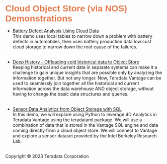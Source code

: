 <b style = 'font-size:28px;font-family:Arial;color:#E37C4D'>Cloud Object Store (via NOS) Demonstrations</b>
 
* [Battery Defect Analysis Using Cloud Data](../UseCases/ManufacturingDefects/ManufacturingDefects.ipynb)
<br>This demo uses local tables to narrow down a problem with battery defects in automobiles, then uses battery production data low cost cloud storage to narrow down the root cause of the failures.<br><br>
 
* [Deep History - Offloading cold historical data to Object Store](../UseCases/DeepHistory/DeepHistory.ipynb)
<br>Keeping historical and current data in separate systems can make it a challenge to gain unique insights that are possible only by analyzing the information together. But not any longer. Now, Teradata Vantage can be used to seamlessly join together all the historical and current information across the data warehouse AND object storage, without having to change the basic data structures and queries.<br><br>
 
* [Sensor Data Analytics from Object Storage with SQL](../UseCases/IndoorSensor/IndoorSensor.ipynb)
<br>In this demo, we will explore using Python to leverage 4D Analytics in Teradata Vantage using the teradataml package. We will use a combination of data that is stored in the Vantage SQL engine and data coming directly from a cloud object store. We will connect to Vantage and explore a sensor dataset provided by the Intel Berkeley Research Lab.<br><br>
 

Copyright © 2023 Teradata Corporation
